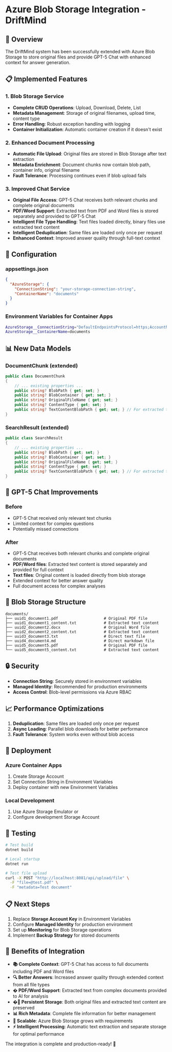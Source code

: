 # Azure Blob Storage Integration - DriftMind

## 🎯 **Overview**

The DriftMind system has been successfully extended with Azure Blob Storage to store original files and provide GPT-5 Chat with enhanced context for answer generation.

## 📋 **Implemented Features**

### 1. **Blob Storage Service**
- **Complete CRUD Operations**: Upload, Download, Delete, List
- **Metadata Management**: Storage of original filenames, upload time, content type
- **Error Handling**: Robust exception handling with logging
- **Container Initialization**: Automatic container creation if it doesn't exist

### 2. **Enhanced Document Processing**
- **Automatic File Upload**: Original files are stored in Blob Storage after text extraction
- **Metadata Enrichment**: Document chunks now contain blob path, container info, original filename
- **Fault Tolerance**: Processing continues even if blob upload fails

### 3. **Improved Chat Service**
- **Original File Access**: GPT-5 Chat receives both relevant chunks and complete original documents
- **PDF/Word Support**: Extracted text from PDF and Word files is stored separately and provided to GPT-5 Chat
- **Intelligent File Type Handling**: Text files loaded directly, binary files use extracted text content
- **Intelligent Deduplication**: Same files are loaded only once per request
- **Enhanced Context**: Improved answer quality through full-text context

## 🔧 **Configuration**

### appsettings.json
```json
{
  "AzureStorage": {
    "ConnectionString": "your-storage-connection-string",
    "ContainerName": "documents"
  }
}
```

### Environment Variables for Container Apps
```bash
AzureStorage__ConnectionString="DefaultEndpointsProtocol=https;AccountName=driftmindstorage1;AccountKey=YOUR_KEY;EndpointSuffix=core.windows.net"
AzureStorage__ContainerName=documents
```

## 📊 **New Data Models**

### DocumentChunk (extended)
```csharp
public class DocumentChunk
{
    // ... existing properties ...
    public string? BlobPath { get; set; }
    public string? BlobContainer { get; set; }
    public string? OriginalFileName { get; set; }
    public string? ContentType { get; set; }
    public string? TextContentBlobPath { get; set; } // For extracted text from PDF/Word
}
```

### SearchResult (extended)
```csharp
public class SearchResult
{
    // ... existing properties ...
    public string? BlobPath { get; set; }
    public string? BlobContainer { get; set; }
    public string? OriginalFileName { get; set; }
    public string? ContentType { get; set; }
    public string? TextContentBlobPath { get; set; } // For extracted text from PDF/Word
}
```

## 🚀 **GPT-5 Chat Improvements**

### Before
- GPT-5 Chat received only relevant text chunks
- Limited context for complex questions
- Potentially missed connections

### After
- GPT-5 Chat receives both relevant chunks and complete original documents
- **PDF/Word files**: Extracted text content is stored separately and provided for full context
- **Text files**: Original content is loaded directly from blob storage
- Extended context for better answer quality
- Full document access for complex analyses

## 📁 **Blob Storage Structure**

```
documents/
├── uuid1_document1.pdf                    # Original PDF file
├── uuid1_document1_content.txt            # Extracted text content
├── uuid2_document2.docx                   # Original Word file
├── uuid2_document2_content.txt            # Extracted text content
├── uuid3_document3.txt                    # Direct text file
├── uuid4_document4.md                     # Direct markdown file
├── uuid5_document5.pdf                    # Original PDF file
└── uuid5_document5_content.txt            # Extracted text content
```

## 🔒 **Security**

- **Connection String**: Securely stored in environment variables
- **Managed Identity**: Recommended for production environments
- **Access Control**: Blob-level permissions via Azure RBAC

## 📈 **Performance Optimizations**

1. **Deduplication**: Same files are loaded only once per request
2. **Async Loading**: Parallel blob downloads for better performance
3. **Fault Tolerance**: System works even without blob access

## 🔄 **Deployment**

### Azure Container Apps
1. Create Storage Account
2. Set Connection String in Environment Variables
3. Deploy container with new Environment Variables

### Local Development
1. Use Azure Storage Emulator or
2. Configure development Storage Account

## 🧪 **Testing**

```bash
# Test build
dotnet build

# Local startup
dotnet run

# Test file upload
curl -X POST "http://localhost:8081/api/upload/file" \
  -F "file=@test.pdf" \
  -F "metadata=Test document"
```

## 📋 **Next Steps**

1. Replace **Storage Account Key** in Environment Variables
2. Configure **Managed Identity** for production environment
3. Set up **Monitoring** for Blob Storage operations
4. Implement **Backup Strategy** for stored documents

## 🎉 **Benefits of Integration**

- **📚 Complete Context**: GPT-5 Chat has access to full documents including PDF and Word files
- **🔍 Better Answers**: Increased answer quality through extended context from all file types
- **� PDF/Word Support**: Extracted text from complex documents provided to AI for analysis
- **�💾 Persistent Storage**: Both original files and extracted text content are preserved
- **📊 Rich Metadata**: Complete file information for better management
- **🚀 Scalable**: Azure Blob Storage grows with requirements
- **⚡ Intelligent Processing**: Automatic text extraction and separate storage for optimal performance

The integration is complete and production-ready! 🎯
